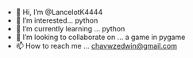 - 👋 Hi, I’m @LancelotK4444
- 👀 I’m interested... python
- 🌱 I’m currently learning ... python
- 💞️ I’m looking to collaborate on ... a game in pygame 
- 📫 How to reach me ... chavwzedwin@gmail.com

<!---
LancelotK4444/LancelotK4444 is a ✨ special ✨ repository because its `README.md` (this file) appears on your GitHub profile.
You can click the Preview link to take a look at your changes.
--->
